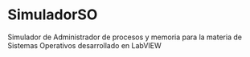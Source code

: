 # SimuladorSO
Simulador de Administrador de procesos y memoria para la materia de Sistemas Operativos desarrollado en LabVIEW
